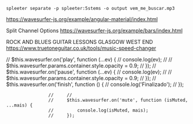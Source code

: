 ```
spleeter separate -p spleeter:5stems -o output vem_me_buscar.mp3
```

https://wavesurfer-js.org/example/angular-material/index.html


Split Channel Options
https://wavesurfer-js.org/example/bars/index.html


ROCK AND BLUES GUITAR LESSONS GLASGOW WEST END
https://www.truetoneguitar.co.uk/tools/music-speed-changer

//     $this.wavesurfer.on('play', function (...ev) {
                    //         console.log(ev);
                    //         // $this.wavesurfer.params.container.style.opacity = 0.9;
                    //     });
                    //     $this.wavesurfer.on('pause', function (...ev) {
                    //         console.log(ev);
                    //         // $this.wavesurfer.params.container.style.opacity = 0.9;
                    //     });
                    //     $this.wavesurfer.on('finish', function () {
                    //         console.log('Finalizado');
                    //     });

                    //     //
                    //     $this.wavesurfer.on('mute', function (isMuted, ...mais) {
                    //         console.log(isMuted, mais);
                    //     });
